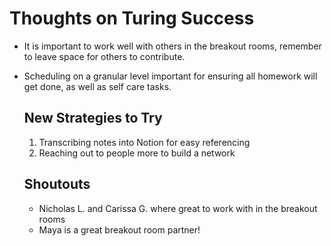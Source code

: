 # Thoughts on Turing Success

- It is important to work well with others in the breakout rooms,
  remember to leave space for others to contribute.

- Scheduling on a granular level important for ensuring all homework
  will get done, as well as self care tasks.

  ## New Strategies to Try

  1. Transcribing notes into Notion for easy referencing
  2. Reaching out to people more to build a network

  ## Shoutouts
  - Nicholas L. and Carissa G. where great to work with in the breakout rooms
  - Maya is a great breakout room partner!

